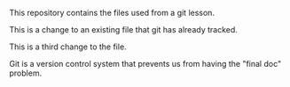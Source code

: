 This repository contains the files used from a git lesson.

This is a change to an existing file that git has already tracked.

This is a third change to the file.

Git is a version control system that prevents us from having the 
"final doc" problem.

